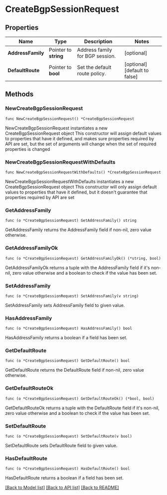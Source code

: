# CreateBgpSessionRequest

## Properties

Name | Type | Description | Notes
------------ | ------------- | ------------- | -------------
**AddressFamily** | Pointer to **string** | Address family for BGP session. | [optional] 
**DefaultRoute** | Pointer to **bool** | Set the default route policy. | [optional] [default to false]

## Methods

### NewCreateBgpSessionRequest

`func NewCreateBgpSessionRequest() *CreateBgpSessionRequest`

NewCreateBgpSessionRequest instantiates a new CreateBgpSessionRequest object
This constructor will assign default values to properties that have it defined,
and makes sure properties required by API are set, but the set of arguments
will change when the set of required properties is changed

### NewCreateBgpSessionRequestWithDefaults

`func NewCreateBgpSessionRequestWithDefaults() *CreateBgpSessionRequest`

NewCreateBgpSessionRequestWithDefaults instantiates a new CreateBgpSessionRequest object
This constructor will only assign default values to properties that have it defined,
but it doesn't guarantee that properties required by API are set

### GetAddressFamily

`func (o *CreateBgpSessionRequest) GetAddressFamily() string`

GetAddressFamily returns the AddressFamily field if non-nil, zero value otherwise.

### GetAddressFamilyOk

`func (o *CreateBgpSessionRequest) GetAddressFamilyOk() (*string, bool)`

GetAddressFamilyOk returns a tuple with the AddressFamily field if it's non-nil, zero value otherwise
and a boolean to check if the value has been set.

### SetAddressFamily

`func (o *CreateBgpSessionRequest) SetAddressFamily(v string)`

SetAddressFamily sets AddressFamily field to given value.

### HasAddressFamily

`func (o *CreateBgpSessionRequest) HasAddressFamily() bool`

HasAddressFamily returns a boolean if a field has been set.

### GetDefaultRoute

`func (o *CreateBgpSessionRequest) GetDefaultRoute() bool`

GetDefaultRoute returns the DefaultRoute field if non-nil, zero value otherwise.

### GetDefaultRouteOk

`func (o *CreateBgpSessionRequest) GetDefaultRouteOk() (*bool, bool)`

GetDefaultRouteOk returns a tuple with the DefaultRoute field if it's non-nil, zero value otherwise
and a boolean to check if the value has been set.

### SetDefaultRoute

`func (o *CreateBgpSessionRequest) SetDefaultRoute(v bool)`

SetDefaultRoute sets DefaultRoute field to given value.

### HasDefaultRoute

`func (o *CreateBgpSessionRequest) HasDefaultRoute() bool`

HasDefaultRoute returns a boolean if a field has been set.


[[Back to Model list]](../README.md#documentation-for-models) [[Back to API list]](../README.md#documentation-for-api-endpoints) [[Back to README]](../README.md)


